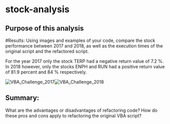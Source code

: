 # stock-analysis
## Purpose of this analysis


#Results: Using images and examples of your code, compare the stock performance between 2017 and 2018, as well as the execution times of the original script and the refactored script.

For the year 2017 only the stock TERP had a negative return value of 7.2 %. In 2018 however, only the stocks ENPH and RUN had a positive return value of 81.9 percent and 84 % respectively.

![VBA_Challenge_2017](https://user-images.githubusercontent.com/93875400/160425247-7af9884b-2a33-4c48-9287-cfa7d19b149b.png)![VBA_Challenge_2018](https://user-images.githubusercontent.com/93875400/160425277-9ec1ff26-912b-4622-8629-e72f6dc963b9.png)



## Summary:
What are the advantages or disadvantages of refactoring code?
How do these pros and cons apply to refactoring the original VBA script?
